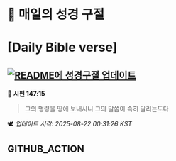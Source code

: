 # 🙏 매일의 성경 구절
# [Daily Bible verse]
## [![README에 성경구절 업데이트](https://github.com/DONGSUKA/first_test/actions/workflows/update-readme-bible.yml/badge.svg)](https://github.com/DONGSUKA/first_test/actions/workflows/update-readme-bible.yml)
<!-- START_BIBLE_VERSE -->
📖 **시편 147:15**
> 그의 명령을 땅에 보내시니 그의 말씀이 속히 달리는도다

🕊️ _업데이트 시각: 2025-08-22 00:31:26 KST_
  <!-- END_BIBLE_VERSE -->
## GITHUB_ACTION
